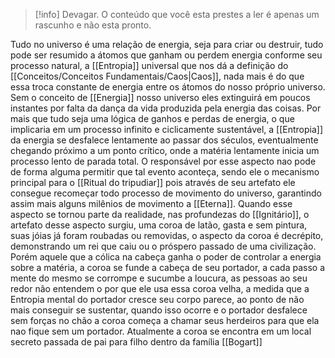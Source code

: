 >[!info] Devagar.
>O conteúdo que você esta prestes a ler é apenas um rascunho e não esta pronto.

Tudo no universo é uma relação de energia, seja para criar ou destruir, tudo pode ser resumido a átomos que ganham ou perdem energia conforme seu processo natural, a [[Entropia]] universal que nos dá a definição do [[Conceitos/Conceitos Fundamentais/Caos|Caos]], nada mais é do que essa troca constante de energia entre os átomos do nosso próprio universo.
Sem o conceito de [[Energia]] nosso universo eles extinguirá em poucos instantes por falta da dança da vida produzida pela energia das coisas.
Por mais que tudo seja uma lógica de ganhos e perdas de energia, o que implicaria em um processo infinito e ciclicamente sustentável, a [[Entropia]] da energia se desfalece lentamente ao passar dos séculos, eventualmente chegando próximo a um ponto crítico, onde a matéria lentamente inicia um processo lento de parada total.
O responsável por esse aspecto nao pode de forma alguma permitir que tal evento aconteça, sendo ele o mecanismo principal para o [[Ritual do tripudiar]] pois através de seu artefato ele consegue recomeçar todo processo de movimento do universo, garantindo assim mais alguns milênios de movimento a [[Eterna]].
Quando esse aspecto se tornou parte da realidade, nas profundezas do [[Ignitário]], o artefato desse aspecto surgiu, uma coroa de latão, gasta e sem pintura, suas jóias já foram roubadas ou removidas, o aspecto da coroa é decrépito, demonstrando um rei que caiu ou o próspero passado de uma civilização. Porém aquele que a cólica na cabeça ganha o poder de controlar a energia sobre a matéria, a coroa se funde a cabeça de seu portador, a cada passo a mente do mesmo se corrompe e sucumbe a loucura, as pessoas ao seu redor não entendem o por que ele usa essa coroa velha, a medida que a Entropia mental do portador cresce seu corpo parece, ao ponto de não mais conseguir se sustentar, quando isso ocorre e o portador desfalece sem forças no chão a coroa começa a chamar seus herdeiros para que ela nao fique sem um portador.
Atualmente a coroa se encontra em um local secreto passada de pai para filho dentro da família [[Bogart]]